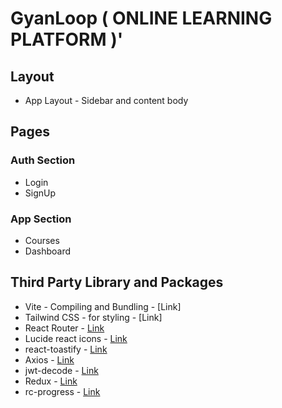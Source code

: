 # GyanLoop ( ONLINE LEARNING PLATFORM )'

## Layout

- App Layout - Sidebar and content body

## Pages

### Auth Section

- Login
- SignUp

### App Section

- Courses
- Dashboard

## Third Party Library and Packages

- Vite - Compiling and Bundling - [Link]
- Tailwind CSS - for styling - [Link]
- React Router - [Link](https://reactrouter.com/start/declarative/installation)
- Lucide react icons - [Link](https://lucide.dev/guide/packages/lucide-react)
- react-toastify - [Link](https://www.npmjs.com/package/react-toastify)
- Axios - [Link](https://axios-http.com/docs/intro)
- jwt-decode - [Link](https://www.npmjs.com/package/jwt-decode)
- Redux - [Link](https://redux.js.org/tutorials/quick-start)
- rc-progress - [Link](https://www.npmjs.com/package/rc-progress)
